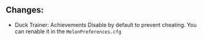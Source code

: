 ## Changes:
* Duck Trainer: Achievements Disable by default to prevent cheating. You can renable it in the `MelonPreferences.cfg`